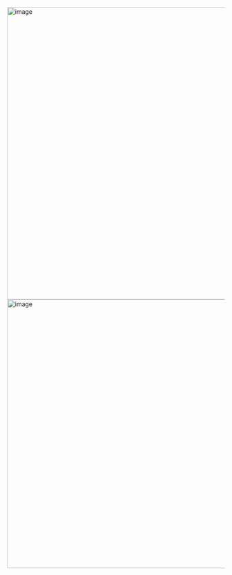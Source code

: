 <img width="677" alt="image" src="https://github.com/user-attachments/assets/11c7705c-5cf4-433b-a3ea-0d89b2e3bae2" />

<img width="622" alt="image" src="https://github.com/user-attachments/assets/7af6217e-e961-4406-9651-ef09506ed155" />
